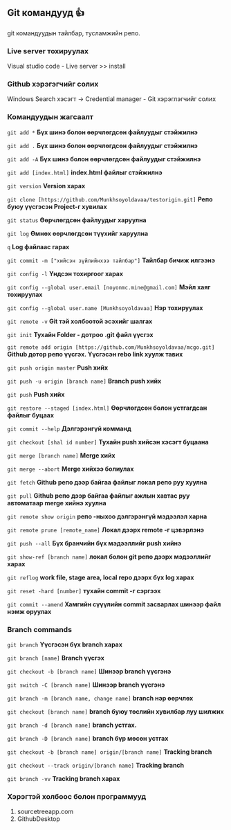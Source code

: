 ## Git командууд :+1:
git командуудын тайлбар, тусламжийн репо.

### Live server тохируулах

Visual studio code - Live server >> install

### Github хэрэгэгчийг солих

Windows Search хэсэгт -> Credential manager - Git хэрэглэгчийг солих

### Командуудын жагсаалт

`git add *` **Бүх шинэ болон өөрчлөгдсөн файлуудыг стэйжилнэ**

`git add .` **Бүх шинэ болон өөрчлөгдсөн файлуудыг стэйжилнэ**

`git add -A` **Бүх шинэ болон өөрчлөгдсөн файлуудыг стэйжилнэ**

`git add [index.html]` **index.html файлыг стэйжилнэ**

`git version` **Version харах**

`git clone [https://github.com/Munkhsoyoldavaa/testorigin.git]` **Репо буюу үүсгэсэн Project-г хувилах**

`git status` **Өөрчлөгдсөн файлуудыг харуулна**

`git log` **Өмнөх өөрчлөгдсөн түүхийг харуулна**

`q` **Log файлаас гарах**

`git commit -m ["хийсэн зүйлийнхээ тайлбар"]` **Тайлбар бичиж илгээнэ**

`git config -l` **Үндсэн тохиргоог харах**

`git config --global user.email [noyonmc.mine@gmail.com]` **Мэйл хаяг тохируулах**

`git config --global user.name [Munkhsoyoldavaa]` **Нэр тохируулах**

`git remote -v` **Git тэй холбоотой эсэхийг шалгах**

`git init` **Тухайн Folder - дотроо .git файл үүсгэх**

`git remote add origin [https://github.com/Munkhsoyoldavaa/mcgo.git]` **Github дотор репо үүсгэх. Үүсгэсэн rebo link хуулж тавих**

`git push origin master` **Push хийх**

`git push -u origin [branch name]` **Branch push хийх**

`git push` **Push хийх**

`git restore --staged [index.html]` **Өөрчлөгдсөн болон устгагдсан файлыг буцаах**

`git commit --help` **Дэлгэрэнгүй комманд**

`git checkout [shal id number]` **Тухайн push хийсэн хэсэгт буцаана**

`git merge [branch name]` **Merge хийх**

`git merge --abort` **Merge хийхээ болиулах**

`git fetch` **Github репо дээр байгаа файлыг локал репо руу хуулна**

`git pull` **Github репо дээр байгаа файлыг ажлын хавтас руу автоматаар merge хийнэ хуулна**

`git remote show origin` **репо -ныхоо дэлгэрэнгүй мэдээлэл харна**

`git remote prune [remote_name]` **Локал дээрх remote -г цэвэрлэнэ**

`git push --all` **Бүх бранчийн бүх мэдээллийг push хийнэ**

`git show-ref [branch name]` **локал болон git репо дээрх мэдээллийг харах**

`git reflog` **work file, stage area, local repo дээрх бүх log харах**

`git reset -hard [number]` **тухайн commit -г сэргээх**

`git commit --amend` **Хамгийн сүүүлийн commit засварлах шинээр файл нэмж оруулах**

### Branch commands

`git branch` **Үүсгэсэн бүх branch харах**

`git branch [name]` **Branch үүсгэх**

`git checkout -b [branch name]` **Шинээр branch үүсгэнэ**

`git switch -C [branch name]` **Шинээр branch үүсгэнэ**

`git branch -m [branch name, change name]` **branch нэр өөрчлөх**

`git checkout [branch name]` **branch буюу төслийн хувилбар луу шилжих**

`git branch -d [branch name]` **branch устгах.**

`git branch -D [branch name]` **branch бүр мөсөн устгах**

`git checkout -b [branch name] origin/[branch name]` **Tracking branch**

`git checkout --track origin/[branch name]` **Tracking branch**

`git branch -vv` **Tracking branch харах**

### Хэрэгтэй холбоос болон программууд

1. sourcetreeapp.com
2. GithubDesktop

